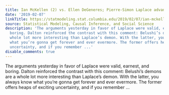 ```yaml
---
title: Ian McKellen (2) vs. Ellen DeGeneres; Pierre-Simon Laplace advances
date: '2019-02-07'
linkTitle: https://statmodeling.stat.columbia.edu/2019/02/07/ian-mckellen-2-vs-ellen-degeneres-pierre-simon-laplace-advances/
source: Statistical Modeling, Causal Inference, and Social Science
description: 'The arguments yesterday in favor of Laplace were valid, earnest, and
  boring. Dalton reinforced the contrast with this comment: Belushi’s demons are a
  whole lot more interesting than Laplace’s demon. With the latter, you always know
  what you’re gonna get forever and ever evermore. The former offers heaps of exciting
  uncertainty, and if you remember ...'
disable_comments: true
---
```

The arguments yesterday in favor of Laplace were valid, earnest, and boring. Dalton reinforced the contrast with this comment: Belushi’s demons are a whole lot more interesting than Laplace’s demon. With the latter, you always know what you’re gonna get forever and ever evermore. The former offers heaps of exciting uncertainty, and if you remember ...